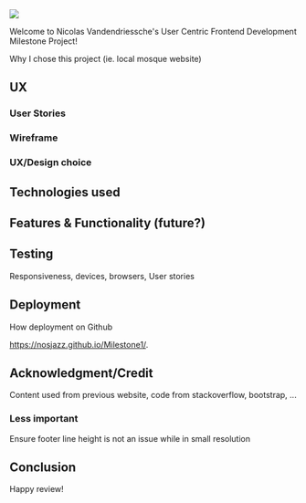 <img src="https://codeinstitute.s3.amazonaws.com/fullstack/ci_logo_small.png" style="margin: 0;">

Welcome to Nicolas Vandendriessche's User Centric Frontend Development Milestone Project!

Why I chose this project (ie. local mosque website)

## UX

### User Stories

### Wireframe

### UX/Design choice

## Technologies used

## Features & Functionality (future?)

## Testing

Responsiveness, devices, browsers, User stories

## Deployment 

How deployment on Github

https://nosjazz.github.io/Milestone1/.


## Acknowledgment/Credit

Content used from previous website, code from stackoverflow, bootstrap, ...


### Less important

Ensure footer line height is not an issue while in small resolution


## Conclusion



Happy review!
